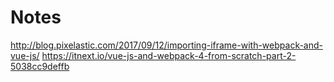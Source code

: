 # Notes

<http://blog.pixelastic.com/2017/09/12/importing-iframe-with-webpack-and-vue-js/>
<https://itnext.io/vue-js-and-webpack-4-from-scratch-part-2-5038cc9deffb>